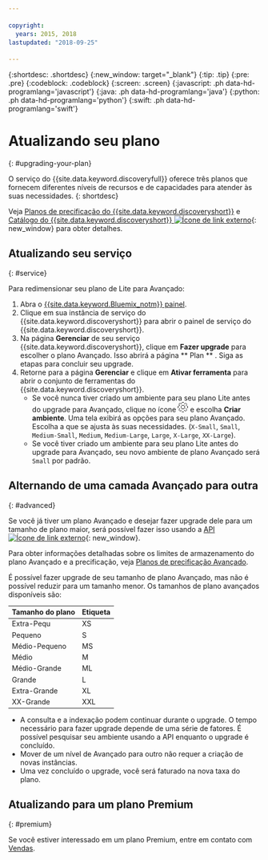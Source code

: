 ```yaml
---

copyright:
  years: 2015, 2018
lastupdated: "2018-09-25"

---
```


{:shortdesc: .shortdesc}
{:new_window: target="_blank"}
{:tip: .tip}
{:pre: .pre}
{:codeblock: .codeblock}
{:screen: .screen}
{:javascript: .ph data-hd-programlang='javascript'}
{:java: .ph data-hd-programlang='java'}
{:python: .ph data-hd-programlang='python'}
{:swift: .ph data-hd-programlang='swift'}

# Atualizando seu plano
{: #upgrading-your-plan}

O serviço do {{site.data.keyword.discoveryfull}} oferece três planos que fornecem diferentes níveis de recursos e de capacidades para atender às suas necessidades.
{: shortdesc}

Veja [Planos de precificação do {{site.data.keyword.discoveryshort}}](/docs/services/discovery/pricing-details.html) e [Catálogo do {{site.data.keyword.discoveryshort}} ![Ícone de link externo](../../icons/launch-glyph.svg "Ícone de link externo")](https://console.ng.bluemix.net/catalog/services/discovery/){: new_window} para obter detalhes.

## Atualizando seu serviço
{: #service} 

Para redimensionar seu plano de Lite para Avançado:

1. Abra o [{{site.data.keyword.Bluemix_notm}} painel](https://console.{DomainName}/dashboard). 
1. Clique em sua instância de serviço do {{site.data.keyword.discoveryshort}} para abrir o painel de serviço do {{site.data.keyword.discoveryshort}}.
1. Na página **Gerenciar** de seu serviço {{site.data.keyword.discoveryshort}}, clique em **Fazer upgrade** para escolher o plano Avançado. Isso abrirá a página  ** Plan ** . Siga as etapas para concluir seu upgrade. 
1. Retorne para a página **Gerenciar** e clique em **Ativar ferramenta** para abrir o conjunto de ferramentas do {{site.data.keyword.discoveryshort}}.
   - Se você nunca tiver criado um ambiente para seu plano Lite antes do upgrade para Avançado, clique no ícone ![Cog](images/icon_settings.png) e escolha **Criar ambiente**. Uma tela exibirá as opções para seu plano Avançado. Escolha a que se ajusta às suas necessidades. (`X-Small`, `Small`, `Medium-Small`, `Medium`, `Medium-Large`, `Large`, `X-Large`, `XX-Large`).
   - Se você tiver criado um ambiente para seu plano Lite antes do upgrade para Avançado, seu novo ambiente de plano Avançado será `Small` por padrão. 

## Alternando de uma camada Avançado para outra
{: #advanced} 

Se você já tiver um plano Avançado e desejar fazer upgrade dele para um tamanho de plano maior, será possível fazer isso usando a [API ![Ícone de link externo](../../icons/launch-glyph.svg "Ícone de link externo")](https://www.ibm.com/watson/developercloud/discovery/api/v1/curl.html?curl#update-environment){: new_window}. 

Para obter informações detalhadas sobre os limites de armazenamento do plano Avançado e a precificação, veja [Planos de precificação Avançado](/docs/services/discovery/pricing-details.html#advanced).

É possível fazer upgrade de seu tamanho de plano Avançado, mas não é possível reduzir para um tamanho menor. Os tamanhos de plano avançados disponíveis são: 

Tamanho do plano | Etiqueta  
--------- | ------ 
Extra-Pequ | XS 
Pequeno | S 
Médio-Pequeno | MS 
Médio | M 
Médio-Grande | ML 
Grande | L
Extra-Grande | XL 
XX-Grande | XXL 

- A consulta e a indexação podem continuar durante o upgrade. O tempo necessário para fazer upgrade depende de uma série de fatores. É possível pesquisar seu ambiente usando a API enquanto o upgrade é concluído.
- Mover de um nível de Avançado para outro não requer a criação de novas instâncias. 
- Uma vez concluído o upgrade, você será faturado na nova taxa do plano.

## Atualizando para um plano Premium
{: #premium}

Se você estiver interessado em um plano Premium, entre em contato com [Vendas](https://ibm.biz/contact-wdc-premium).  
